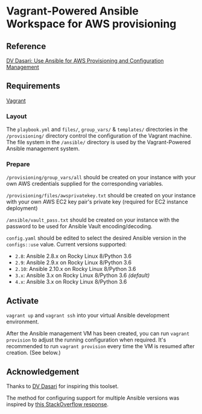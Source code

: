 # Vagrant-Powered Ansible Workspace for AWS provisioning

## Reference

[DV Dasari: Use Ansible for AWS Provisioning and Configuration Management](http://dasari.me/2016/08/26/ansible-for-aws-provisioning-configuration-management.html)

## Requirements

[Vagrant](https://www.vagrantup.com/)

### Layout

The `playbook.yml` and `files/`, `group_vars/` & `templates/` directories in the `/provisioning/` directory control the configuration of the Vagrant machine.  The file system in the `/ansible/` directory is used by the Vagrant-Powered Ansible management system.

### Prepare

`/provisioning/group_vars/all` should be created on your instance with your own AWS credentials supplied for the corresponding variables.

`/provisioning/files/awsprivatekey.txt` should be created on your instance with your own AWS EC2 key pair's private key (required for EC2 instance deployment)

`/ansible/vault_pass.txt` should be created on your instance with the password to be used for Ansible Vault encoding/decoding.

`config.yaml` should be edited to select the desired Ansible version in the `configs::use` value.  Current versions supported:
* `2.8`: Ansible 2.8.x on Rocky Linux 8/Python 3.6
* `2.9`: Ansible 2.9.x on Rocky Linux 8/Python 3.6
* `2.10`: Ansible 2.10.x on Rocky Linux 8/Python 3.6
* `3.x`: Ansible 3.x on Rocky Linux 8/Python 3.6 *(default)*
* `4.x`: Ansible 3.x on Rocky Linux 8/Python 3.6 

## Activate

`vagrant up` and `vagrant ssh` into your virtual Ansible development environment.

After the Ansible management VM has been created, you can run `vagrant provision` to adjust the running configuration when required.  It's recommended to run `vagrant provision` every time the VM is resumed after creation.  (See below.)

## Acknowledgement

Thanks to [DV Dasari](https://github.com/dv2) for inspiring this toolset.

The method for configuring support for multiple Ansible versions was inspired by [this StackOverflow response](https://stackoverflow.com/a/26394449).
